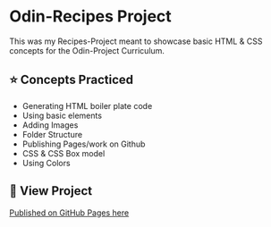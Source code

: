 # Odin-Recipes Project

This was my Recipes-Project meant to showcase basic HTML & CSS concepts for the Odin-Project Curriculum.

## ⭐️ Concepts Practiced

- Generating HTML boiler plate code
- Using basic elements
- Adding Images
- Folder Structure
- Publishing Pages/work on Github
- CSS & CSS Box model
- Using Colors

## 🔗 View Project

[Published on GitHub Pages here](https://wodpachua.github.io/odin-recipes/)
